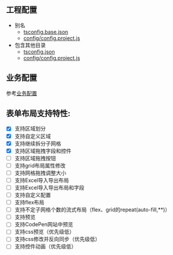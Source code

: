 ## 工程配置
  - 别名
    - [tsconfig.base.json](./tsconfig.base.json)
    - [config/config.project.js](./config/config.project.js)
  - 包含其他目录
    - [tsconfig.json](./tsconfig.json)
    - [config/config.project.js](./config/config.project.js)
## 业务配置
  参考[业务配置](./md/business_config.md)

## 表单布局支持特性:
- [x] 支持区域划分
- [x] 支持自定义区域
- [x] 支持继续拆分子网格
- [x] 支持区域拖拽字段和控件
- [ ] 支持区域拖拽按钮
- [ ] 支持grid布局属性修改
- [ ] 支持网格拖拽调整大小
- [ ] 支持Excel导入导出布局
- [ ] 支持Excel导入导出布局和字段
- [ ] 支持自定义配置
- [ ] 支持flex布局
- [ ] 支持不定子网格个数的流式布局（flex、grid的repeat(auto-fill,**)）
- [ ] 支持预览
- [ ] 支持CodePen网站中预览
- [ ] 支持css预览（优先级低）
- [ ] 支持css修改并反向同步（优先级低）
- [ ] 支持控件动画（优先级低）